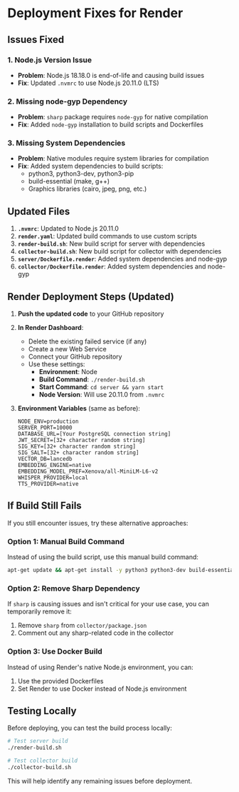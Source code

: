 # Deployment Fixes for Render

## Issues Fixed

### 1. Node.js Version Issue
- **Problem**: Node.js 18.18.0 is end-of-life and causing build issues
- **Fix**: Updated `.nvmrc` to use Node.js 20.11.0 (LTS)

### 2. Missing node-gyp Dependency
- **Problem**: `sharp` package requires `node-gyp` for native compilation
- **Fix**: Added `node-gyp` installation to build scripts and Dockerfiles

### 3. Missing System Dependencies
- **Problem**: Native modules require system libraries for compilation
- **Fix**: Added system dependencies to build scripts:
  - python3, python3-dev, python3-pip
  - build-essential (make, g++)
  - Graphics libraries (cairo, jpeg, png, etc.)

## Updated Files

1. **`.nvmrc`**: Updated to Node.js 20.11.0
2. **`render.yaml`**: Updated build commands to use custom scripts
3. **`render-build.sh`**: New build script for server with dependencies
4. **`collector-build.sh`**: New build script for collector with dependencies
5. **`server/Dockerfile.render`**: Added system dependencies and node-gyp
6. **`collector/Dockerfile.render`**: Added system dependencies and node-gyp

## Render Deployment Steps (Updated)

1. **Push the updated code** to your GitHub repository
2. **In Render Dashboard**:
   - Delete the existing failed service (if any)
   - Create a new Web Service
   - Connect your GitHub repository
   - Use these settings:
     - **Environment**: Node
     - **Build Command**: `./render-build.sh`
     - **Start Command**: `cd server && yarn start`
     - **Node Version**: Will use 20.11.0 from `.nvmrc`

3. **Environment Variables** (same as before):
   ```
   NODE_ENV=production
   SERVER_PORT=10000
   DATABASE_URL=[Your PostgreSQL connection string]
   JWT_SECRET=[32+ character random string]
   SIG_KEY=[32+ character random string]
   SIG_SALT=[32+ character random string]
   VECTOR_DB=lancedb
   EMBEDDING_ENGINE=native
   EMBEDDING_MODEL_PREF=Xenova/all-MiniLM-L6-v2
   WHISPER_PROVIDER=local
   TTS_PROVIDER=native
   ```

## If Build Still Fails

If you still encounter issues, try these alternative approaches:

### Option 1: Manual Build Command
Instead of using the build script, use this manual build command:
```bash
apt-get update && apt-get install -y python3 python3-dev build-essential && npm install -g node-gyp && cd server && yarn install && yarn prisma:generate
```

### Option 2: Remove Sharp Dependency
If `sharp` is causing issues and isn't critical for your use case, you can temporarily remove it:
1. Remove `sharp` from `collector/package.json`
2. Comment out any sharp-related code in the collector

### Option 3: Use Docker Build
Instead of using Render's native Node.js environment, you can:
1. Use the provided Dockerfiles
2. Set Render to use Docker instead of Node.js environment

## Testing Locally

Before deploying, you can test the build process locally:

```bash
# Test server build
./render-build.sh

# Test collector build  
./collector-build.sh
```

This will help identify any remaining issues before deployment.